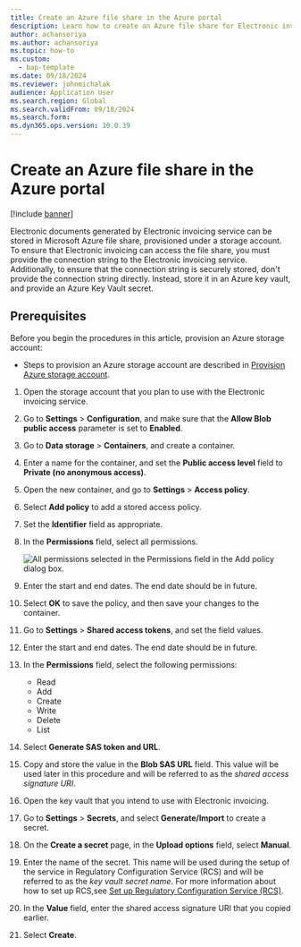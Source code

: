 ```yaml
---
title: Create an Azure file share in the Azure portal
description: Learn how to create an Azure file share for Electronic invoicing, including a step-by-step process for storing connection string in Key Vault.
author: achansoriya
ms.author: achansoriya
ms.topic: how-to
ms.custom: 
  - bap-template
ms.date: 09/18/2024
ms.reviewer: johnmichalak
audience: Application User
ms.search.region: Global
ms.search.validFrom: 09/18/2024
ms.search.form: 
ms.dyn365.ops.version: 10.0.39
---
```


# Create an Azure file share in the Azure portal 

[!include [banner](../../includes/banner.md)]

Electronic documents generated by Electronic invoicing service can be stored in Microsoft Azure file share, provisioned under a storage account. To ensure that Electronic invoicing can access the file share, you must provide the connection string to the Electronic invoicing service. Additionally, to ensure that the connection string is securely stored, don't provide the connection string directly. Instead, store it in an Azure key vault, and provide an Azure Key Vault secret.

## Prerequisites

Before you begin the procedures in this article, provision an Azure storage account:

- Steps to provision an Azure storage account are described in [Provision Azure storage account](../global/gs-e-invoicing-create-azure-storage-account-azure-portal.md).


1. Open the storage account that you plan to use with the Electronic invoicing service.
2. Go to **Settings** \> **Configuration**, and make sure that the **Allow Blob public access** parameter is set to **Enabled**.
3. Go to **Data storage** \> **Containers**, and create a container.
4. Enter a name for the container, and set the **Public access level** field to **Private (no anonymous access)**.
5. Open the new container, and go to **Settings** \> **Access policy**.
6. Select **Add policy** to add a stored access policy.
7. Set the **Identifier** field as appropriate.
8. In the **Permissions** field, select all permissions.

    ![All permissions selected in the Permissions field in the Add policy dialog box.](../media/e-invoicing-azure-1.png)

9. Enter the start and end dates. The end date should be in future.
10. Select **OK** to save the policy, and then save your changes to the container.
11. Go to **Settings** \> **Shared access tokens**, and set the field values.
12. Enter the start and end dates. The end date should be in future.
13. In the **Permissions** field, select the following permissions:

    - Read
    - Add
    - Create
    - Write
    - Delete
    - List

14. Select **Generate SAS token and URL**.
15. Copy and store the value in the **Blob SAS URL** field. This value will be used later in this procedure and will be referred to as the *shared access signature URI*.
16. Open the key vault that you intend to use with Electronic invoicing.
17. Go to **Settings** \> **Secrets**, and select **Generate/Import** to create a secret.
18. On the **Create a secret** page, in the **Upload options** field, select **Manual**.
19. Enter the name of the secret. This name will be used during the setup of the service in Regulatory Configuration Service (RCS) and will be referred to as the *key vault secret name*. For more information about how to set up RCS,see [Set up Regulatory Configuration Service (RCS)](e-invoicing-set-up-rcs.md).
20. In the **Value** field, enter the shared access signature URI that you copied earlier.
21. Select **Create**.

